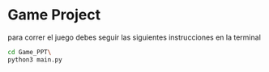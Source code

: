 # Game Project
para correr el juego debes seguir las siguientes instrucciones en la terminal
```sh
cd Game_PPT\
python3 main.py
```